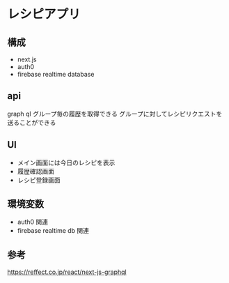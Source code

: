 # レシピアプリ

## 構成

- next.js
- auth0
- firebase realtime database

## api

graph ql
グループ毎の履歴を取得できる
グループに対してレシピリクエストを送ることができる

## UI

- メイン画面には今日のレシピを表示
- 履歴確認画面
- レシピ登録画面

## 環境変数

- auth0 関連
- firebase realtime db 関連

## 参考

https://reffect.co.jp/react/next-js-graphql
